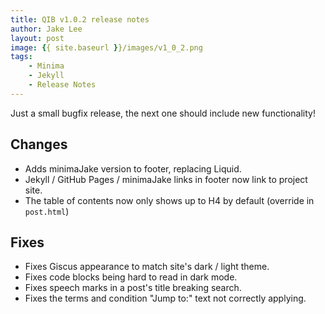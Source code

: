 ```yaml
---
title: QIB v1.0.2 release notes
author: Jake Lee
layout: post
image: {{ site.baseurl }}/images/v1_0_2.png
tags:
    - Minima
    - Jekyll
    - Release Notes
---
```


Just a small bugfix release, the next one should include new functionality!

## Changes

* Adds minimaJake version to footer, replacing Liquid.
* Jekyll / GitHub Pages / minimaJake links in footer now link to project site.
* The table of contents now only shows up to H4 by default (override in `post.html`)

## Fixes

* Fixes Giscus appearance to match site's dark / light theme.
* Fixes code blocks being hard to read in dark mode.
* Fixes speech marks in a post's title breaking search.
* Fixes the terms and condition "Jump to:" text not correctly applying.